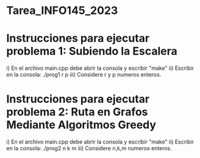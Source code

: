 # Tarea_INFO145_2023

# Instrucciones para ejecutar problema 1: Subiendo la Escalera
  i) En el archivo main.cpp debe abrir la consola y escribir "make"
  ii) Escribir en la consola: ./prog1 r p
  iii) Considere r y p numeros enteros.
  
# Instrucciones para ejecutar problema 2: Ruta en Grafos Mediante Algoritmos Greedy
  i) En el archivo main.cpp debe abrir la consola y escribir "make"
  ii) Escribir en la consola: ./prog2 n k m
  iii) Considere n,k,m numeros enteros.
  
 
 
